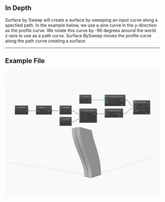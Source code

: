 ## In Depth
Surface by Sweep will create a surface by sweeping an input curve along a specfied path. In the example below, we use a sine curve in the y-direction as the profile curve. We rotate this curve by -90 degrees around the world z-axis to use as a path curve. Surface BySweep moves the profile curve along the path curve creating a surface.
___
## Example File

![BySweep](./Autodesk.DesignScript.Geometry.Solid.BySweep_img.jpg)

